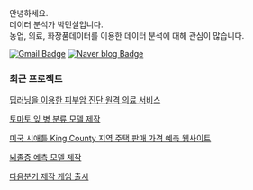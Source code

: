 
안녕하세요. <br> 데이터 분석가 박민설입니다. <br> 농업, 의료, 화장품데이터를 이용한 데이터 분석에 대해 관심이 많습니다. 


[![Gmail Badge](https://img.shields.io/badge/Gmail-d14836?style=flat-square&logo=Gmail&logoColor=white&link=mailto:pyi3316@gmail.com)](mailto:pyi3316@gmail.com)
[![Naver blog Badge](https://img.shields.io/badge/-Naver%20blog-brightgreen?style=flat-square&logo=Naver&logoColor=white&link=https://blog.naver.com/pyi3316)]( https://blog.naver.com/pyi3316)


### 최근 프로젝트
[딥러닝을 이용한 피부암 진단 원격 의료 서비스](https://github.com/yoon0309/Remote_healthcare_service_for_skin_cancer_diagnosis_using_deep_learning)

[토마토 잎 병 분류 모델 제작](https://github.com/yoon0309/Development_of_a_classification_model_for_analyzing_tomato_leaf_diseases.git)

[미국 시애틀 King County 지역 주택 판매 가격 예측 웹사이트](https://github.com/yoon0309/house_price_prediction_webapp)

[뇌졸중 예측 모델 제작](https://github.com/yoon0309/Development_of_a_stroke_prediction_model.git)

[다음분기 제작 게임 출시](https://github.com/yoon0309/Next_quarter_game_release.git)

